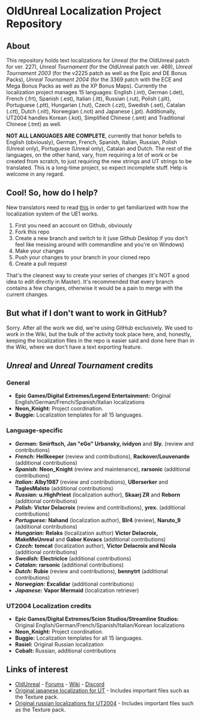 # OldUnreal Localization Project Repository

## About
This repository holds text localizations for _Unreal_ (for the OldUnreal patch for ver. 227), _Unreal Tournament_ (for the OldUnreal patch ver. 469), _Unreal Tournament 2003_ (for the v2225 patch as well as the Epic and DE Bonus Packs), _Unreal Tournament 2004_ (for the 3369 patch with the ECE and Mega Bonus Packs as well as the XP Bonus Maps). Currently the localization project manages 15 languages: English (.int), German (.det), French (.frt), Spanish (.est), Italian (.itt), Russian (.rut), Polish (.plt), Portuguese (.ptt), Hungarian (.hut), Czech (.czt), Swedish (.set), Catalan (.ctt), Dutch (.nlt), Norwegian (.not) and Japanese (.jpt). Additionally, UT2004 handles Korean (.kot), Simplified Chinese (.smt) and Traditional Chinese (.tmt) as well.

**NOT ALL LANGUAGES ARE COMPLETE**, currently that honor befells to English (obviously), German, French, Spanish, Italian, Russian, Polish (Unreal only), Portuguese (Unreal only), Catalan and Dutch. The rest of the languages, on the other hand, vary, from requiring a lot of work or be created from scratch, to just requiring the new strings and UT strings to be translated. This is a long-time project, so expect incomplete stuff. Help is welcome in any regard.

## Cool! So, how do I help?

New translators need to read [this](https://www.oldunreal.com/wiki/index.php?title=Localization) in order to get familiarized with how the localization system of the UE1 works.

1. First you need an account on Github, obviously
2. Fork this repo
3. Create a new branch and switch to it (use Github Desktop if you don't feel like messing around with commandline and you're on Windows)
4. Make your changes
5. Push your changes to your branch in your cloned repo
6. Create a pull request

That's the cleanest way to create your series of changes (it's NOT a good idea to edit directly in Master). It's recommended that every branch contains a few changes, otherwise it would be a pain to merge with the current changes.

## But what if I don't want to work in GitHub?

Sorry. After all the work we did, we're using GitHub exclusively. We used to work in the Wiki, but the bulk of the activity took place here, and, honestly, keeping the localization files in the repo is easier said and done here than in the Wiki, where we don't have a text exporting feature.

## _Unreal_ and _Unreal Tournament_ credits

### General
* **Epic Games/Digital Extremes/Legend Entertainment:** Original English/German/French/Spanish/Italian localizations
* **Neon_Knight:** Project coordination.
* **Buggie:** Localization templates for all 15 languages.

### Language-specific
* **_German:_** **Smirftsch, Jan "eGo" Urbansky, ividyon** and **Sly.** (review and contributions)
* **_French:_** **Hellkeeper** (review and contributions), **Rackover/Louvenarde** (additional contributions)
* **_Spanish:_** **Neon_Knight** (review and maintenance), **rarsonic** (additional contributions)
* **_Italian:_** **Alby1987** (review and contributions), **UBerserker** and **TaglesMalsto** (additional contributions)
* **_Russian:_** **u.HighPriest** (localization author), **Skaarj ZR** and **Reborn** (additional contributions)
* **_Polish:_** **Victor Delacroix** (review and contributions), **yrex.** (additional contributions)
* **_Portuguese:_** **Nahand** (localization author), **BIr4** (review), **Naruto_9** (additional contributions)
* **_Hungarian:_** **Relaks** (localization author) **Victor Delacroix, MakeMeUnreal** and **Gabor Kovacs** (additional contributions)
* **_Czech:_** **tomcat** (localization author), **Victor Delacroix and Nicola** (additional contributions)
* **_Swedish:_** **ElectricIce** (additional contributions)
* **_Catalan:_** **rarsonic** (additional contributions)
* **_Dutch:_** **Rubie** (review and contributions), **bennytrt** (additional contributions)
* **_Norwegian:_** **Excalidar** (additional contributions)
* **_Japanese:_** **Vapor Mermaid** (localization retriever)

### UT2004 Localization credits
* **Epic Games/Digital Extremes/Scion Studios/Streamline Studios:** Original English/German/French/Spanish/Italian/Korean localizations
* **Neon_Knight:** Project coordination.
* **Buggie:** Localization templates for all 15 languages.
* **Rasiel:** Original Russian localization
* **Cobalt:** Russian, additional contributions

## Links of interest
* [OldUnreal](https://www.oldunreal.com/) - [Forums](https://www.oldunreal.com/phpBB3/) - [Wiki](https://www.oldunreal.com/wiki/) - [Discord](https://discord.gg/thURucxzs6)
* [Original japanese localization for UT](https://mega.nz/file/TJ4SjSgK#dLB09tFOkGo5ctu974RG1YCWfAH_0N_um_Gw00R_WAk) - Includes important files such as the Texture pack.
* [Original russian localizations for UT2004](http://rusut.ru/) - Includes important files such as the Texture pack.
